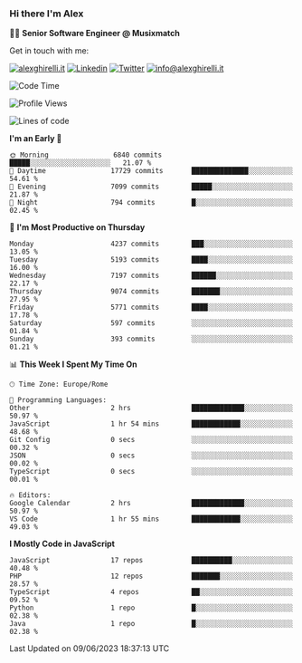 ### Hi there I'm Alex

👨‍💻 __Senior Software Engineer @ Musixmatch__

Get in touch with me:

[![alexghirelli.it](https://img.shields.io/static/v1?label=alexghirelli.it&message=%20&color=red&logo=&style=flat-square&logoColor=white)](https://www.alexghirelli.it/)
[![Linkedin](https://img.shields.io/static/v1?label=Linkedin&message=%20&color=blue&logo=Linkedin&style=flat-square&logoColor=white)](https://linkedin.com/in/alexghirelli)
[![Twitter](https://img.shields.io/static/v1?label=Twitter&message=%20&color=blue&logo=Twitter&style=flat-square&logoColor=white)](https://twitter.com/alexGhirelli)
[![info@alexghirelli.it](https://img.shields.io/static/v1?label=info@alexghirelli.it&message=%20&color=red&logo=gmail&style=flat-square&logoColor=white)](mailto:info@alexghirelli.it)

<!--START_SECTION:waka-->
![Code Time](http://img.shields.io/badge/Code%20Time-7%2C465%20hrs%2011%20mins-blue)

![Profile Views](http://img.shields.io/badge/Profile%20Views-1-blue)

![Lines of code](https://img.shields.io/badge/From%20Hello%20World%20I%27ve%20Written-52.5%20million%20lines%20of%20code-blue)

**I'm an Early 🐤** 

```text
🌞 Morning                6840 commits        █████░░░░░░░░░░░░░░░░░░░░   21.07 % 
🌆 Daytime                17729 commits       ██████████████░░░░░░░░░░░   54.61 % 
🌃 Evening                7099 commits        █████░░░░░░░░░░░░░░░░░░░░   21.87 % 
🌙 Night                  794 commits         █░░░░░░░░░░░░░░░░░░░░░░░░   02.45 % 
```
📅 **I'm Most Productive on Thursday** 

```text
Monday                   4237 commits        ███░░░░░░░░░░░░░░░░░░░░░░   13.05 % 
Tuesday                  5193 commits        ████░░░░░░░░░░░░░░░░░░░░░   16.00 % 
Wednesday                7197 commits        ██████░░░░░░░░░░░░░░░░░░░   22.17 % 
Thursday                 9074 commits        ███████░░░░░░░░░░░░░░░░░░   27.95 % 
Friday                   5771 commits        ████░░░░░░░░░░░░░░░░░░░░░   17.78 % 
Saturday                 597 commits         ░░░░░░░░░░░░░░░░░░░░░░░░░   01.84 % 
Sunday                   393 commits         ░░░░░░░░░░░░░░░░░░░░░░░░░   01.21 % 
```


📊 **This Week I Spent My Time On** 

```text
🕑︎ Time Zone: Europe/Rome

💬 Programming Languages: 
Other                    2 hrs               █████████████░░░░░░░░░░░░   50.97 % 
JavaScript               1 hr 54 mins        ████████████░░░░░░░░░░░░░   48.68 % 
Git Config               0 secs              ░░░░░░░░░░░░░░░░░░░░░░░░░   00.32 % 
JSON                     0 secs              ░░░░░░░░░░░░░░░░░░░░░░░░░   00.02 % 
TypeScript               0 secs              ░░░░░░░░░░░░░░░░░░░░░░░░░   00.01 % 

🔥 Editors: 
Google Calendar          2 hrs               █████████████░░░░░░░░░░░░   50.97 % 
VS Code                  1 hr 55 mins        ████████████░░░░░░░░░░░░░   49.03 % 
```

**I Mostly Code in JavaScript** 

```text
JavaScript               17 repos            ██████████░░░░░░░░░░░░░░░   40.48 % 
PHP                      12 repos            ███████░░░░░░░░░░░░░░░░░░   28.57 % 
TypeScript               4 repos             ██░░░░░░░░░░░░░░░░░░░░░░░   09.52 % 
Python                   1 repo              █░░░░░░░░░░░░░░░░░░░░░░░░   02.38 % 
Java                     1 repo              █░░░░░░░░░░░░░░░░░░░░░░░░   02.38 % 
```




 Last Updated on 09/06/2023 18:37:13 UTC
<!--END_SECTION:waka-->
